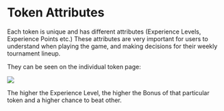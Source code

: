 # Token Attributes

Each token is unique and has different attributes (Experience Levels, Experience Points etc.) These attributes are very important for users to understand when playing the game, and making decisions for their weekly tournament lineup.

&#x20;They can be seen on the individual token page:

![](<../.gitbook/assets/Artist Page Desktop\_StatsToken.jpeg>)

The higher the Experience Level, the higher the Bonus of that particular token and a higher chance to beat other.&#x20;
